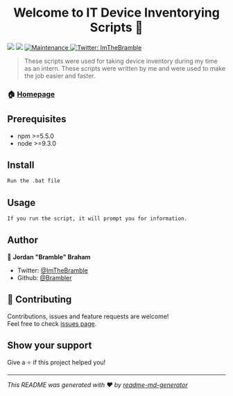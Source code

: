 <h1 align="center">Welcome to IT Device Inventorying Scripts 👋</h1>
<p>
  <img src="https://img.shields.io/badge/npm-%3E%3D5.5.0-blue.svg" />
  <img src="https://img.shields.io/badge/node-%3E%3D9.3.0-blue.svg" />
  <a href="https://github.com/kefranabg/readme-md-generator/graphs/commit-activity">
    <img alt="Maintenance" src="https://img.shields.io/badge/Maintained%3F-yes-green.svg" target="_blank" />
  </a>
  <a href="https://twitter.com/ImTheBramble">
    <img alt="Twitter: ImTheBramble" src="https://img.shields.io/twitter/follow/ImTheBramble.svg?style=social" target="_blank" />
  </a>
</p>

> These scripts were used for taking device inventory during my time as an intern. These scripts were written by me and were used to make the job easier and faster.

### 🏠 [Homepage](https://github.com/Brambler)

## Prerequisites

- npm >=5.5.0
- node >=9.3.0

## Install

```sh
Run the .bat file
```

## Usage

```sh
If you run the script, it will prompt you for information.
```

## Author

👤 **Jordan &#34;Bramble&#34; Braham**

* Twitter: [@ImTheBramble](https://twitter.com/ImTheBramble)
* Github: [@Brambler](https://github.com/Brambler)

## 🤝 Contributing

Contributions, issues and feature requests are welcome!<br />Feel free to check [issues page](https://github.com/Brambler/BrambleBot.js/issues).

## Show your support

Give a ⭐️ if this project helped you!

***
_This README was generated with ❤️ by [readme-md-generator](https://github.com/kefranabg/readme-md-generator)_